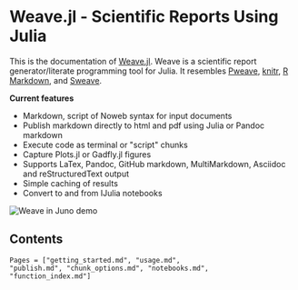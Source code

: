 
# Weave.jl - Scientific Reports Using Julia

This is the documentation of [Weave.jl](http://github.com/mpastell/weave.jl).
Weave is a scientific report generator/literate programming tool for Julia.
It resembles
[Pweave](http://mpastell.com/pweave),
[knitr](https://yihui.org/knitr/),
[R Markdown](https://rmarkdown.rstudio.com/),
and [Sweave](https://stat.ethz.ch/R-manual/R-patched/library/utils/doc/Sweave.pdf).


**Current features**

* Markdown, script of Noweb syntax for input documents
* Publish markdown directly to html and pdf using Julia or Pandoc markdown
* Execute code as terminal or "script" chunks
* Capture Plots.jl or  Gadfly.jl figures
* Supports LaTex, Pandoc, GitHub markdown, MultiMarkdown, Asciidoc and reStructuredText output
* Simple caching of results
* Convert to and from IJulia notebooks

![Weave in Juno demo](https://user-images.githubusercontent.com/40514306/76081328-32f41900-5fec-11ea-958a-375f77f642a2.png)

## Contents

```@contents
Pages = ["getting_started.md", "usage.md",
"publish.md", "chunk_options.md", "notebooks.md",
"function_index.md"]
```

